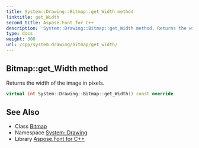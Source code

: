 ```yaml
---
title: System::Drawing::Bitmap::get_Width method
linktitle: get_Width
second_title: Aspose.Font for C++
description: 'System::Drawing::Bitmap::get_Width method. Returns the width of the image in pixels in C++.'
type: docs
weight: 300
url: /cpp/system.drawing/bitmap/get_width/
---
```

## Bitmap::get_Width method


Returns the width of the image in pixels.

```cpp
virtual int System::Drawing::Bitmap::get_Width() const override
```

## See Also

* Class [Bitmap](../)
* Namespace [System::Drawing](../../)
* Library [Aspose.Font for C++](../../../)
